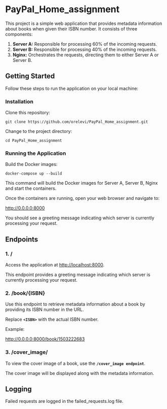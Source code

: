 # PayPal_Home_assignment
 
This project is a simple web application that provides metadata information about books when given their ISBN number. It consists of three components:

1. **Server A:** Responsible for processing 60% of the incoming requests.
2. **Server B:** Responsible for processing 40% of the incoming requests.
3. **Nginx:** Orchestrates the requests, directing them to either Server A or Server B.
   
## Getting Started
Follow these steps to run the application on your local machine:

### Installation
Clone this repository:

```
git clone https://github.com/orelevi/PayPal_Home_assignment.git
```

Change to the project directory:

```
cd PayPal_Home_assignment
```

### Running the Application
Build the Docker images:

```
docker-compose up --build
```

This command will build the Docker images for Server A, Server B, Nginx and start the containers.

Once the containers are running, open your web browser and navigate to:

http://0.0.0.0:8000

You should see a greeting message indicating which server is currently processing your request.

## Endpoints

### 1. /

Access the application at [http://localhost:8000](http://localhost:8000). 

This endpoint provides a greeting message indicating which server is currently processing your request.

### 2. /book/{ISBN}

Use this endpoint to retrieve metadata information about a book by providing its ISBN number in the URL.

Replace **`<ISBN>`** with the actual ISBN number.

Example:

http://0.0.0.0:8000/book/1503222683

### 3. /cover_image/

 To view the cover image of a book, use the **`/cover_image endpoint`**.

 The cover image will be displayed along with the metadata information.


## Logging
Failed requests are logged in the failed_requests.log file.
